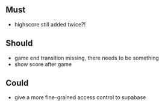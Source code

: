 ## Must

- highscore still added twice?!

## Should 

- game end transition missing, there needs to be something
- show score after game

## Could 

- give a more fine-grained access control to supabase
